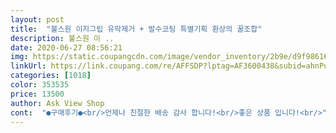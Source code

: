 ```yaml
---
layout: post 
title:  "불스원 이지그립 유막제거 + 발수코팅 특별기획 환상의 꿀조합" 
description: 불스원 이 ..
date: 2020-06-27 08:56:21 
img: https://static.coupangcdn.com/image/vendor_inventory/2b9e/d9f98616b44457e1b530704582e31429b5246dd22e5a25527eab4edcee63.jpg 
linkUrl: https://link.coupang.com/re/AFFSDP?lptag=AF3600438&subid=ahnPublicAsk&pageKey=323908935&itemId=1037096572&vendorItemId=70388930815&traceid=V0-113-91efb076a3a0ada5 
categories: [1018] 
color: 353535 
price: 13500 
author: Ask View Shop 
cont:  "●구매후기●<br/>언제나 친절한 배송 감사 합니다!<br/>좋은 상품 입니다!<br/>" 
---
```

